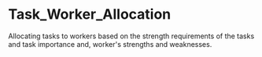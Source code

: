 # Task_Worker_Allocation
Allocating tasks to workers based on the strength requirements of the tasks and task importance and, worker's strengths and weaknesses.
